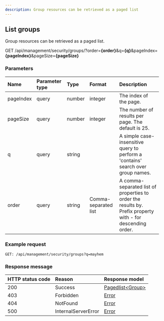 ```yaml
---
description: Group resources can be retrieved as a paged list
---
```


## List groups

Group resources can be retrieved as a paged list.

<span class="label label--get">GET</span> /api/management/security/groups/?order=**{order}**&q=**{q}**&pageIndex=**{pageIndex}**&pageSize=**{pageSize}**

### Parameters

| Name      | Parameter type | Type   | Format               | Description                                                                                                       |
|:----------|:---------------|:-------|:---------------------|:------------------------------------------------------------------------------------------------------------------|
| pageIndex | query          | number | integer              | The index of the page.                                                                                            |
| pageSize  | query          | number | integer              | The number of results per page. The default is 25.                                                                |
| q         | query          | string |                      | A simple case-insensitive query to perform a 'contains' search over group names. |
| order     | query          | string | Comma-separated list | A comma-separated list of properties to order the results by. <br>Prefix property with - for descending order.    |

### Example request

```http
GET: /api/management/security/groups?q=mayhem
```

### Response message

| HTTP status code | Reason              | Response model                          |
|:-----------------|:--------------------|:----------------------------------------|
| 200              | Success             | [Pagedlist&lt;Group&gt;](/model/group.md) |
| 403              | Forbidden           | [Error](/key-concepts/errors.md)        |
| 404              | NotFound            | [Error](/key-concepts/errors.md)        |
| 500              | InternalServerError | [Error](/key-concepts/errors.md)        |